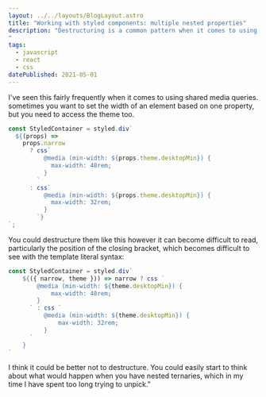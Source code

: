 ```yaml
---
layout: ../../layouts/BlogLayout.astro
title: "Working with styled components: multiple nested properties"
description: "Destructuring is a common pattern when it comes to using styled components in complex situations. But it can be hazardous to clearly identify nesting. Here are a few suggestions.
"
tags: 
  - javascript
  - react
  - css
datePublished: 2021-05-01
---
```

I've seen this fairly frequently when it comes to using shared media queries. sometimes you want to set the width of an element based on one property, but you need to access the theme too.

```javascript
const StyledContainer = styled.div`
  ${(props) =>
    props.narrow
      ? css`
          @media (min-width: ${props.theme.desktopMin}) {
            max-width: 48rem;
          }
        `
      : css`
          @media (min-width: ${props.theme.desktopMin}) {
            max-width: 32rem;
          }
        `}
`;
```

You could destructure them like this however it can become difficult to read, particularly the position of the closing bracket, which becomes difficult to see with the template literal syntax:

```javascript
const StyledContainer = styled.div`
    ${({ narrow, theme })) => narrow ? css `
        @media (min-width: ${theme.desktopMin}) {
            max-width: 48rem;
        }
      ` : css `
          @media (min-width: ${theme.desktopMin}) {
              max-width: 32rem;
          }
      `
    }
`
```

I think it could be better not to destructure. You could easily start to think about what would happen when you have nested ternaries, which in my time I have spent too long trying to unpick."